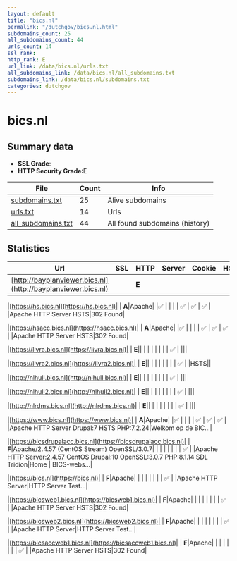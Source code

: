```yaml
---
layout: default
title: "bics.nl"
permalink: "/dutchgov/bics.nl.html"
subdomains_count: 25
all_subdomains_count: 44
urls_count: 14
ssl_rank: 
http_rank: E
url_link: /data/bics.nl/urls.txt
all_subdomains_link: /data/bics.nl/all_subdomains.txt
subdomains_link: /data/bics.nl/subdomains.txt
categories: dutchgov
---
```



# bics.nl
## Summary data


 - **SSL Grade**:
 - **HTTP Security Grade**:E


| File       | Count | Info |
|------------|-------|------|
|[subdomains.txt](/data/bics.nl/subdomains.txt)|25|Alive subdomains|
|[urls.txt](/data/bics.nl/urls.txt)|14|Urls|
|[all_subdomains.txt](/data/bics.nl/all_subdomains.txt)|44|All found subdomains (history)|


## Statistics


| Url | SSL | HTTP | Server | Cookie | HSTS | CORS | CTO | CSP | XFO | XXP | RP |FP| Tech |Title |
|--------|-------|-------|------|------|------|------|------|------|------|------|------|------|------|------|
|[http://bayplanviewer.bics.nl](http://bayplanviewer.bics.nl)| | **E**|| | | | | | | | :white_check_mark: | |||


|[https://hs.bics.nl](https://hs.bics.nl)| | **A**|Apache| |:white_check_mark: | | | | :white_check_mark: | :white_check_mark: | :white_check_mark: | |Apache HTTP Server HSTS|302 Found|


|[https://hsacc.bics.nl](https://hsacc.bics.nl)| | **A**|Apache| |:white_check_mark: | | | | :white_check_mark: | :white_check_mark: | :white_check_mark: | |Apache HTTP Server HSTS|302 Found|


|[https://livra.bics.nl](https://livra.bics.nl)| | **E**|| | | | | | | | :white_check_mark: | |||


|[https://livra2.bics.nl](https://livra2.bics.nl)| | **E**|| | | | | | | | :white_check_mark: | |HSTS||


|[http://nlhull.bics.nl](http://nlhull.bics.nl)| | **E**|| | | | | | | | :white_check_mark: | |||


|[http://nlhull2.bics.nl](http://nlhull2.bics.nl)| | **E**|| | | | | | | | :white_check_mark: | |||


|[http://nlrdms.bics.nl](http://nlrdms.bics.nl)| | **E**|| | | | | | | | :white_check_mark: | |||


|[https://www.bics.nl](https://www.bics.nl)| | **A**|Apache| |:white_check_mark: | | | | :white_check_mark: | :white_check_mark: | :white_check_mark: | |Apache HTTP Server Drupal:7 HSTS PHP:7.2.24|Welkom op de BIC...|


|[https://bicsdrupalacc.bics.nl](https://bicsdrupalacc.bics.nl)| | **F**|Apache/2.4.57 (CentOS Stream) OpenSSL/3.0.7| | | | | | | | :white_check_mark: | |Apache HTTP Server:2.4.57 CentOS Drupal:10 OpenSSL:3.0.7 PHP:8.1.14 SDL Tridion|Home | BICS-webs...|


|[https://bics.nl](https://bics.nl)| | **F**|Apache| | | | | | | | :white_check_mark: | |Apache HTTP Server|HTTP Server Test...|


|[https://bicsweb1.bics.nl](https://bicsweb1.bics.nl)| | **F**|Apache| | | | | | | | :white_check_mark: | |Apache HTTP Server HSTS|302 Found|


|[https://bicsweb2.bics.nl](https://bicsweb2.bics.nl)| | **F**|Apache| | | | | | | | :white_check_mark: | |Apache HTTP Server|HTTP Server Test...|


|[https://bicsaccweb1.bics.nl](https://bicsaccweb1.bics.nl)| | **F**|Apache| | | | | | | | :white_check_mark: | |Apache HTTP Server HSTS|302 Found|


